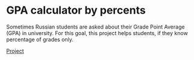 # GPA calculator by percents

Sometimes Russian students are asked about their Grade Point Average (GPA) in university. For this goal, this project helps students, if they know percentage of grades only.

[Project](http://sidorchik.ru/grade-average/)
